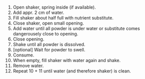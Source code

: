 
1. Open shaker, spring inside (if available).
2. Add appr. 2 cm of water.
3. Fill shaker about half full with nutrient substitute.
4. Close shaker, open small opening.
5. Add water until all powder is under water or substitute comes dangerousely close to opening.
6. Close opening.
7. Shake until all powder is dissolved.
8. [optional] Wait for powder to swell.
9. Consume.
10. When empty, fill shaker with water again and shake.
11. Remove water.
12. Repeat 10 + 11 until water (and therefore shaker) is clean.